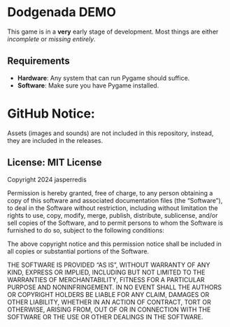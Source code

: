 # Dodgenada DEMO

This game is in a **very** early stage of development. Most things are either *incomplete* or *missing entirely*.

## Requirements
- **Hardware**: Any system that can run Pygame should suffice.
- **Software**: Make sure you have Pygame installed.

# GitHub Notice:
Assets (images and sounds) are not included in this repository, instead, they are included in the releases.

## License: MIT License
Copyright 2024 jasperredis

Permission is hereby granted, free of charge, to any person obtaining a copy of this software and associated documentation files (the “Software”), to deal in the Software without restriction, including without limitation the rights to use, copy, modify, merge, publish, distribute, sublicense, and/or sell copies of the Software, and to permit persons to whom the Software is furnished to do so, subject to the following conditions:

The above copyright notice and this permission notice shall be included in all copies or substantial portions of the Software.

THE SOFTWARE IS PROVIDED “AS IS”, WITHOUT WARRANTY OF ANY KIND, EXPRESS OR IMPLIED, INCLUDING BUT NOT LIMITED TO THE WARRANTIES OF MERCHANTABILITY, FITNESS FOR A PARTICULAR PURPOSE AND NONINFRINGEMENT. IN NO EVENT SHALL THE AUTHORS OR COPYRIGHT HOLDERS BE LIABLE FOR ANY CLAIM, DAMAGES OR OTHER LIABILITY, WHETHER IN AN ACTION OF CONTRACT, TORT OR OTHERWISE, ARISING FROM, OUT OF OR IN CONNECTION WITH THE SOFTWARE OR THE USE OR OTHER DEALINGS IN THE SOFTWARE.
